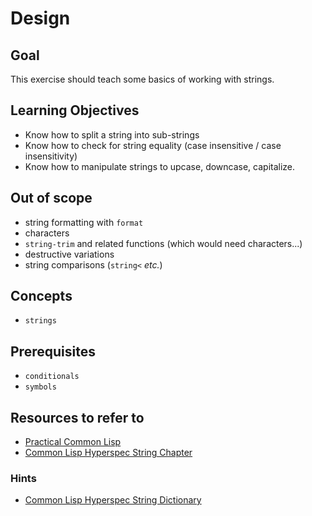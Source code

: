 # Design

## Goal

This exercise should teach some basics of working with strings.

## Learning Objectives

- Know how to split a string into sub-strings
- Know how to check for string equality (case insensitive / case insensitivity)
- Know how to manipulate strings to upcase, downcase, capitalize.

## Out of scope

- string formatting with `format`
- characters
- `string-trim` and related functions (which would need characters...)
- destructive variations
- string comparisons (`string<` _etc._)

## Concepts

- `strings`

## Prerequisites

- `conditionals`
- `symbols`

## Resources to refer to

- [Practical Common Lisp](http://www.gigamonkeys.com/book/numbers-characters-and-strings.html)
- [Common Lisp Hyperspec String Chapter](http://www.lispworks.com/documentation/HyperSpec/Body/16_.htm)

### Hints

- [Common Lisp Hyperspec String Dictionary](http://www.lispworks.com/documentation/HyperSpec/Body/c_string.htm)

